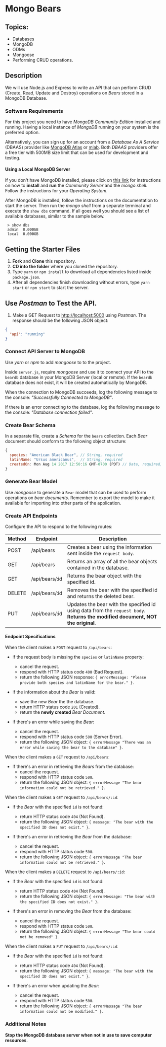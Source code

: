 # Mongo Bears

## Topics:

* Databases
* MongoDB
* ODMs
* Mongoose
* Performing CRUD operations.

## Description

We will use Node.js and Express to write an API that can perform CRUD (Create, Read, Update and Destroy) operations on _Bears_ stored in a MongoDB Database.

### Software Requirements

For this project you need to have _MongoDB Community Edition_ installed and running. Having a local instance of _MongoDB_ running on your system is the preferred option.

Alternatively, you can sign up for an account from a _Database As A Service_ (DBAAS) provider like [MongoDB Atlas](https://www.mongodb.com/cloud/atlas) or [mlab](https://mlab.com/). Both _DBAAS_ providers offer a free tier with 500MB size limit that can be used for development and testing.

#### Using a Local MongoDB Server

If you don't have MongoDB installed, please click on [this link](https://docs.mongodb.com/manual/administration/install-community/) for instructions on how to **install** and **run** the _Community Server_ and the _mongo shell_. Follow the instructions for your _Operating System_.

After MongoDB is installed, follow the instructions on the documentation to start the server. Then run the _mongo shell_ from a separate terminal and execute the `show dbs` command. If all goes well you should see a list of available databases, similar to the sample below.

```
 > show dbs
 admin  0.000GB
 local  0.000GB
```

## Getting the Starter Files

1.  **Fork** and **Clone** this repository.
1.  **CD into the folder** where you cloned the repository.
1.  Type `yarn` or `npm install` to download all dependencies listed inside `package.json`.
1.  After all dependencies finish downloading without errors, type `yarn start` or `npm start` to start the server.

## Use _Postman_ to Test the API.

1.  Make a GET Request to [http://localhost:5000](http://localhost:5000) using _Postman_. The response should be the following JSON object:

```json
{
  "api": "running"
}
```

### Connect API Server to MongoDB

Use _yarn_ or _npm_ to add _mongoose_ to to the project.

Inside `server.js`, require _mongoose_ and use it to connect your API to the `beardb` database in your MongoDB Server (local or remote). If the `beardb` database does not exist, it will be created automatically by MongoDB.

When the connection to MongoDB succeeds, log the following message to the console: _"Successfully Connected to MongoDB"_.

If there is an error connecting to the database, log the following message to the console: _"Database connection failed"_.

### Create Bear Schema

In a separate file, create a _Schema_ for the `bears` collection. Each _Bear_ document should conform to the following object structure:

```js
{
  species: "American Black Bear", // String, required
  latinName: "Ursus americanus",  // String, required
  createdOn: Mon Aug 14 2017 12:50:16 GMT-0700 (PDT) // Date, required, defaults to current date
}
```

### Generate Bear Model

Use _mongoose_ to generate a `Bear` model that can be used to perform operations on _bear documents_. Remember to export the model to make it available for importing into other parts of the application.

### Create API Endpoints

Configure the API to respond to the following routes:

| Method | Endpoint       | Description                                                                                                                     |
| ------ | -------------- | ------------------------------------------------------------------------------------------------------------------------------- |
| POST   | /api/bears     | Creates a bear using the information sent inside the `request body`.                                                            |
| GET    | /api/bears     | Returns an array of all the bear objects contained in the database.                                                             |
| GET    | /api/bears/:id | Returns the bear object with the specified id.                                                                                  |
| DELETE | /api/bears/:id | Removes the bear with the specified id and returns the deleted bear.                                                            |
| PUT    | /api/bears/:id | Updates the bear with the specified id using data from the `request body`. **Returns the modified document, NOT the original.** |

#### Endpoint Specifications

When the client makes a `POST` request to `/api/bears`:

* If the request body is missing the `species` or `latinName` property:

  * cancel the request.
  * respond with HTTP status code `400` (Bad Request).
  * return the following JSON response: `{ errorMessage: "Please provide both species and latinName for the bear." }`.

* If the information about the _Bear_ is valid:

  * save the new _Bear_ the the database.
  * return HTTP status code `201` (Created).
  * return the **newly created** _Bear Document_.

* If there's an error while saving the _Bear_:
  * cancel the request.
  * respond with HTTP status code `500` (Server Error).
  * return the following JSON object: `{ errorMessage "There was an error while saving the bear to the database" }`.

When the client makes a `GET` request to `/api/bears`:

* If there's an error in retrieving the _Bears_ from the database:
  * cancel the request.
  * respond with HTTP status code `500`.
  * return the following JSON object: `{ errorMessage "The bear information could not be retrieved." }`.

When the client makes a `GET` request to `/api/bears/:id`:

* If the _Bear_ with the specified `id` is not found:

  * return HTTP status code `404` (Not Found).
  * return the following JSON object: `{ message: "The bear with the specified ID does not exist." }`.

* If there's an error in retrieving the _Bear_ from the database:
  * cancel the request.
  * respond with HTTP status code `500`.
  * return the following JSON object: `{ errorMessage "The bear information could not be retrieved." }`.

When the client makes a `DELETE` request to `/api/bears/:id`:

* If the _Bear_ with the specified `id` is not found:

  * return HTTP status code `404` (Not Found).
  * return the following JSON object: `{ errorMessage: "The bear with the specified ID does not exist." }`.

* If there's an error in removing the _Bear_ from the database:
  * cancel the request.
  * respond with HTTP status code `500`.
  * return the following JSON object: `{ errorMessage "The bear could not be removed" }`.

When the client makes a `PUT` request to `/api/bears/:id`:

* If the _Bear_ with the specified `id` is not found:

  * return HTTP status code `404` (Not Found).
  * return the following JSON object: `{ message: "The bear with the specified ID does not exist." }`.

* If there's an error when updating the _Bear_:
  * cancel the request.
  * respond with HTTP status code `500`.
  * return the following JSON object: `{ errorMessage "The bear information could not be modified." }`.

### Additional Notes

**Stop the MongoDB database server when not in use to save computer resources**.
